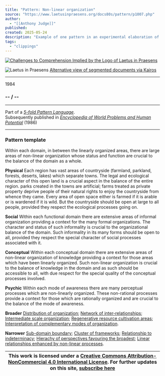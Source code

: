 ```yaml
---
title: "Pattern: Non-linear organization"
source: "https://www.laetusinpraesens.org/docs80s/pattern/p1007.php"
author:
  - "[[Anthony Judge]]"
published:
created: 2025-05-24
description: "Example of one pattern in an experimental elaboration of a 5-fold pattern language. This explores the parallel between patterns at the physical level, the social level, the conceptual level, and the psychic level in the light of an underlying template based on the insights of Christopher Alexander"
tags:
  - "clippings"
---
```

[![Challenges to Comprehension Implied by the Logo
of Laetus in Praesens](https://www.laetusinpraesens.org/common/images/achngcol.jpg "Challenges to Comprehension Implied by the Logo
of Laetus in Praesens")](https://www.laetusinpraesens.org/context/logo_laetus.php)

![Laetus in Praesens](https://www.laetusinpraesens.org/common/images/laetus_title2.png) [Alternative view of segmented documents via Kairos](https://kairos.laetusinpraesens.org/p1007_8_pat_h_1)

---

1984

### \-- / --

---

Part of a *[5-fold Pattern Language](https://www.laetusinpraesens.org/docs80s/84patlan.php)*.  
Subsequently published in *[Encyclopedia of World Problems and Human Potential](https://www.un-intelligible.org/projects/homeency.php)* (1986)

---

### Pattern template

Within each domain, in between the linearly organized areas, there are large areas of non-linear organization whose status and function are crucial to the balance of the domain as a whole.

**Physical** Each region has vast areas of countryside (farmland, parkland, forests, deserts, lakes) which separate towns. The legal and ecological character of this open land is a crucial aspect in the balance of the entire region. parks created in the towns are artificial; farms treated as private property deprive people of their natural rights to enjoy the countryside from whence they came. Every area of open space either is farmed if it is arable or is wardened if it is wild. But the countryside should be open at large to all people, provided they respect the ecological processes going on.

**Social** Within each functional domain there are extensive areas of informal organization providing a context for the many formal organizations. The character and status of such informality is crucial to the organizational balance of the domain. Such informality in its many forms should be open to all, provided they respect the special character of social processes associated with it.

**Conceptual** Within each conceptual domain there are extensive areas of non-linear organization of knowledge providing a context for those areas which have been linearly organized. Such non-linear organization is crucial to the balance of knowledge in the domain and as such should be accessible to all, with due respect for the special quality of the conceptual processes involved.

**Psychic** Within each mode of awareness there are many perceptual processes which are non-linearly organized. These non-rational processes provide a context for those which are rationally organized and are crucial to the balance of the mode of awareness.

**Broader** [Distribution of organization](https://www.laetusinpraesens.org/docs80s/pattern/p1002.php); [Network of inter-relationships](https://www.laetusinpraesens.org/docs80s/pattern/p1005.php); [Intermediate scale organization](https://www.laetusinpraesens.org/docs80s/pattern/p1006.php); [Regenerative resource cultivation areas](https://www.laetusinpraesens.org/docs80s/pattern/p1004.php); [Interpretation of complementary modes of organization](https://www.laetusinpraesens.org/docs80s/pattern/p1003.php).

**Narrower** [Sub-domain boundary](https://www.laetusinpraesens.org/docs80s/pattern/p1013.php); [Cluster of frameworks](https://www.laetusinpraesens.org/docs80s/pattern/p1037.php); [Relationship to indeterminacy](https://www.laetusinpraesens.org/docs80s/pattern/p1025.php); [Hierachy of perspectives favouring the broadest](https://www.laetusinpraesens.org/docs80s/pattern/p1114.php); [Linear relationships enhanced by non-linear processes](https://www.laetusinpraesens.org/docs80s/pattern/p1051.php).

| This work is licensed under a [Creative Commons Attribution-NonCommercial 4.0 International License](http://creativecommons.org/licenses/by-nc/4.0/).  For further updates on this site, [subscribe here](https://laetusinpraesens.us19.list-manage.com/subscribe/post?u=1b1bc3aae057999099ff24455&id=4c64c53b45) |
| --- |